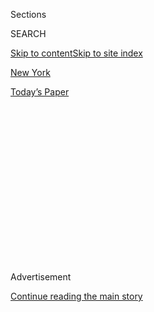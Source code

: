 <div id="app">

<div>

<div>

<div>

<div class="NYTAppHideMasthead css-1q2w90k e1suatyy0">

<div class="section css-ui9rw0 e1suatyy2">

<div class="css-eph4ug er09x8g0">

<div class="css-6n7j50">

</div>

<span class="css-1dv1kvn">Sections</span>

<div class="css-10488qs">

<span class="css-1dv1kvn">SEARCH</span>

</div>

[Skip to content](#site-content)[Skip to site index](#site-index)

</div>

<div id="masthead-section-label" class="css-1wr3we4 eaxe0e00">

[New
York](https://www.nytimes.com/section/nyregion)

</div>

<div class="css-10698na e1huz5gh0">

</div>

</div>

<div id="masthead-bar-one" class="section hasLinks css-15hmgas e1csuq9d3">

<div class="css-uqyvli e1csuq9d0">

</div>

<div class="css-1uqjmks e1csuq9d1">

</div>

<div class="css-9e9ivx">

[](https://myaccount.nytimes.com/auth/login?response_type=cookie&client_id=vi)

</div>

<div class="css-1bvtpon e1csuq9d2">

[Today’s
Paper](https://www.nytimes.com/section/todayspaper)

</div>

</div>

</div>

</div>

<div data-aria-hidden="false">

<div id="site-content" data-role="main">

<div>

<div class="css-1aor85t" style="opacity:0.000000001;z-index:-1;visibility:hidden">

<div class="css-1hqnpie">

<div class="css-epjblv">

<span class="css-17xtcya">[New
York](/section/nyregion)</span><span class="css-x15j1o">|</span><span class="css-fwqvlz">Trump
Taxes: President Ordered to Turn Over Returns to Manhattan
D.A.</span>

</div>

<div class="css-k008qs">

<div class="css-1iwv8en">

<span class="css-18z7m18"></span>

<div>

</div>

</div>

<span class="css-1n6z4y">https://nyti.ms/339BBwY</span>

<div class="css-1705lsu">

<div class="css-4xjgmj">

<div class="css-4skfbu" data-role="toolbar" data-aria-label="Social Media Share buttons, Save button, and Comments Panel with current comment count" data-testid="share-tools">

  - 
  - 
  - 
  - 
    
    <div class="css-6n7j50">
    
    </div>

  - 
  - 

</div>

</div>

</div>

</div>

</div>

</div>

<div id="NYT_TOP_BANNER_REGION" class="css-13pd83m">

</div>

<div id="top-wrapper" class="css-1sy8kpn">

<div id="top-slug" class="css-l9onyx">

Advertisement

</div>

[Continue reading the main
story](#after-top)

<div class="ad top-wrapper" style="text-align:center;height:100%;display:block;min-height:250px">

<div id="top" class="place-ad" data-position="top" data-size-key="top">

</div>

</div>

<div id="after-top">

</div>

</div>

<div>

<div id="sponsor-wrapper" class="css-1hyfx7x">

<div id="sponsor-slug" class="css-19vbshk">

Supported by

</div>

[Continue reading the main
story](#after-sponsor)

<div id="sponsor" class="ad sponsor-wrapper" style="text-align:center;height:100%;display:block">

</div>

<div id="after-sponsor">

</div>

</div>

<div class="css-186x18t">

</div>

<div class="css-1vkm6nb ehdk2mb0">

# Trump Taxes: President Ordered to Turn Over Returns to Manhattan D.A.

</div>

A judge rejected the president’s argument that he was immune from
criminal investigations.

<div class="css-79elbk" data-testid="photoviewer-wrapper">

<div class="css-z3e15g" data-testid="photoviewer-wrapper-hidden">

</div>

<div class="css-1a48zt4 ehw59r15" data-testid="photoviewer-children">

![<span class="css-16f3y1r e13ogyst0" data-aria-hidden="true">President
Trump at a White House event on
Friday.</span><span class="css-cnj6d5 e1z0qqy90" itemprop="copyrightHolder"><span class="css-1ly73wi e1tej78p0">Credit...</span><span><span>T.J.
Kirkpatrick for The New York
Times</span></span></span>](https://static01.nyt.com/images/2019/10/07/nyregion/07NYTrump/merlin_162142308_f1ed51d7-3b60-4e69-a9bb-9cb3f5c68d2e-articleLarge.jpg?quality=75&auto=webp&disable=upscale)

</div>

</div>

<div class="css-18e8msd">

<div class="css-pdw9fk epjyd6m0">

<div class="css-1txwxcy ey68jwv0" data-aria-hidden="true">

[![William K.
Rashbaum](https://static01.nyt.com/images/2018/06/13/multimedia/author-william-k-rashbaum/author-william-k-rashbaum-thumbLarge.jpg
"William K. Rashbaum")](https://www.nytimes.com/by/william-k-rashbaum)[![Benjamin
Weiser](https://static01.nyt.com/images/2018/07/16/multimedia/author-benjamin-weiser/author-benjamin-weiser-thumbLarge.png
"Benjamin Weiser")](https://www.nytimes.com/by/benjamin-weiser)

</div>

<div class="css-1baulvz">

By [<span class="css-1baulvz" itemprop="name">William K.
Rashbaum</span>](https://www.nytimes.com/by/william-k-rashbaum) and
[<span class="css-1baulvz last-byline" itemprop="name">Benjamin
Weiser</span>](https://www.nytimes.com/by/benjamin-weiser)

</div>

</div>

  - 
    
    <div class="css-ld3wwf e16638kd2">
    
    Published Oct. 7, 2019Updated July 15,
    2020
    
    </div>

  - 
    
    <div class="css-4xjgmj">
    
    <div class="css-pvvomx" data-role="toolbar" data-aria-label="Social Media Share buttons, Save button, and Comments Panel with current comment count" data-testid="share-tools">
    
      - 
      - 
      - 
      - 
        
        <div class="css-6n7j50">
        
        </div>
    
      - 
      - 
    
    </div>
    
    </div>

</div>

</div>

<div class="section meteredContent css-1r7ky0e" name="articleBody" itemprop="articleBody">

<div class="css-1fanzo5 StoryBodyCompanionColumn">

<div class="css-53u6y8">

A federal judge on Monday rejected President Trump’s effort to shield
his [tax
returns](https://www.nytimes.com/2020/07/15/nyregion/donald-trump-taxes-cyrus-vance.html)
from Manhattan state
prosecutors[,](https://www.nytimes.com/2019/09/19/nyregion/trump-tax-returns-lawsuit.html)
calling the president’s argument that he was immune from criminal
investigation “repugnant to the nation’s governmental structure and
constitutional values.”

</div>

</div>

<div>

</div>

<div class="css-1fanzo5 StoryBodyCompanionColumn">

<div class="css-53u6y8">

The decision from Judge Victor Marrero of Federal District Court in
Manhattan was the first significant ruling in a case that could require
Mr. Trump to hand over his tax returns and ultimately test the limits of
presidential power.

The judge dismissed a lawsuit that had been filed by Mr. Trump, who was
seeking to block a subpoena for eight years of his personal and
corporate tax returns. The Manhattan district attorney demanded the
records in late August as part of an investigation into hush-money
payments made in the run-up to the 2016 presidential election.

</div>

</div>

<div class="css-1fanzo5 StoryBodyCompanionColumn">

<div class="css-53u6y8">

Mr. Trump’s tax returns, however, remain protected for now. His lawyers
quickly [appealed to the Second Circuit Court of
Appeals](https://www.nytimes.com/2019/11/04/nyregion/trump-taxes-vance-appeal.html)
in Manhattan, which agreed to temporarily delay enforcement of the
subpoena while it considers arguments in the case.

In a 75-page ruling that included detailed constitutional analysis and
cited Supreme Court precedents, Judge Marrero systematically dismantled
the president’s arguments that investigating a sitting president was
unconstitutional. The judge said Mr. Trump’s lawyers were, in essence,
arguing that the president, along with his family, associates and
companies, was above the law.

“This court finds aspects of such a doctrine repugnant to the nation’s
governmental structure and constitutional values,” wrote the judge, who
was appointed to the bench in 1999 by President Bill
Clinton.

</div>

</div>

<div id="07nytrump-ruling-doc" class="section interactive-content interactive-size-scoop css-174j8de" data-id="100000006755048">

## Judge Victor Marrero’s Ruling

Court ruling in Trump v. New York D.A. (PDF, 75 pages, 1.98
MB)

<div class="css-17ih8de interactive-body" data-sourceid="100000006755048">

![75 pages, 1.98
MB](https://int.nyt.com/data/documenthelper/1878-07nytrump-ruling/3febb8a88a32dc2e6521/optimized/thumbnail.png)

</div>

</div>

<div class="css-1fanzo5 StoryBodyCompanionColumn">

<div class="css-53u6y8">

The dispute has pitted the Manhattan district attorney, Cyrus R. Vance
Jr., against the president and his Justice Department and has raised a
host of issues that have not been tested in the courts. [The
Constitution does not explicitly
say](https://www.nytimes.com/2017/05/29/us/politics/a-constitutional-puzzle-can-the-president-be-indicted.html?module=inline)
whether presidents can be charged with a crime while in office, and the
Supreme Court has not ruled on the issue.

</div>

</div>

<div class="css-1fanzo5 StoryBodyCompanionColumn">

<div class="css-53u6y8">

Walter Dellinger, who served as acting United States solicitor general
in the Clinton administration, said Judge Marrero’s opinion was “an
emphatic rejection of the imperial presidency claim that a president
cannot even be investigated.”

The judge’s decision came a little more than a month after [Mr. Vance
subpoenaed Mr. Trump’s accounting
firm](https://www.nytimes.com/2019/09/16/nyregion/trump-tax-returns-cy-vance.html),
Mazars USA, for his personal and corporate tax returns dating to 2011.

Mr. Vance’s office has been investigating whether any New York State
laws were broken when Mr. Trump and his company, the Trump Organization,
reimbursed the president’s former lawyer and fixer, [Michael D. Cohen,
for payments he made to the pornographic film actress Stormy
Daniels](https://www.nytimes.com/2018/08/21/nyregion/michael-cohen-plea-deal-trump.html),
who had said she had an affair with Mr. Trump. Mr. Trump has denied the
affair.

Mr. Trump’s lawyers sued last month to block the subpoena. The lawyers
acknowledged that their constitutional argument had not been tested, but
said presidents have such enormous responsibility and a unique position
in government that they cannot be burdened with investigations,
especially by local prosecutors who might be politically motivated.

“This case presents momentous questions of first impression regarding
the presidency, federalism and the separation of powers,” a lawyer for
the president, Patrick Strawbridge, wrote to the appeals court on
Monday. He said the losing party should be given time to appeal to the
Supreme Court.

[The case also has drawn in Mr. Trump’s own Justice
Department,](https://www.nytimes.com/2019/10/02/nyregion/trump-taxes-lawsuit.html)
which has not taken a position on the president’s argument but supported
his request to delay enforcement of the subpoena because of the
“significant constitutional issues.”

</div>

</div>

<div class="css-1fanzo5 StoryBodyCompanionColumn">

<div class="css-53u6y8">

Shortly after the judge’s ruling was released, Mr. Trump wrote on
Twitter that the “radical left” had pushed New York prosecutors to
target him.

</div>

</div>

<div class="css-cfo9c3">

</div>

<div class="css-1fanzo5 StoryBodyCompanionColumn">

<div class="css-53u6y8">

A lawyer for the president and a spokesman for Mr. Vance both declined
to comment on Monday, as did a spokeswoman for the Justice Department.

The decision was a victory for [Mr. Vance, whose office had asked Judge
Marrero to dismiss Mr. Trump’s
suit](https://www.nytimes.com/2019/09/23/nyregion/trump-tax-returns-lawsuit.html?module=inline),
accusing the president and his team of trying to drag out the
investigation until the statute of limitations runs out on any possible
crime.

Mr. Trump’s lawyers have called the investigation by Mr. Vance, a
Democrat, politically motivated.

Longstanding policy from the Justice Department bars federal prosecutors
from charging a sitting president with a crime. Department lawyers have
concluded that presidents have temporary immunity while they are in
office.

But in the past, that position has not precluded investigating a
president. Mr. Trump and other presidents have been the subjects of
federal criminal investigations while in office. Local prosecutors, such
as Mr. Vance, are also not bound by the Justice Department’s policy.

Mr. Trump’s arguments went a step further, starting with a central claim
that the Constitution gave him sweeping immunity not just from
indictment and prosecution, but also from any investigation by federal
or state authorities.

In his opinion, Judge Marrero pointedly noted that in throwing off the
yoke of the British crown, the country’s founders had dismissed the
notion of broad immunity.

</div>

</div>

<div class="css-1fanzo5 StoryBodyCompanionColumn">

<div class="css-53u6y8">

“Shunning the concept of the inviolability of the person of the King of
England and the bounds of the monarch’s protective screen,” the judge
wrote, “the founders disclaimed any notion that the Constitution
generally conferred similarly all-encompassing immunity upon the
president.”

Judge Marrero also dispatched Mr. Trump’s other claims, including that
the district attorney had no authority to subpoena his tax returns or
had acted in bad faith, and that being forced to turn over the returns
would cause Mr. Trump “irreparable harm.”

The judge rejected the conclusions of three Justice Department memos
dating back to as early as 1973 that he said have long been cited as
supporting the interpretation that a sitting president cannot be charged
with a crime.

He said the memos rely on “suppositions, practicalities and public
policy” as well as dire pictures of hypothetical scenarios — and not on
an actual case.

Late Monday, the appeals court said that it would hear arguments in the
case later this month and that enforcement of the subpoena would be
delayed at least until then.

If Mr. Vance ultimately prevails in obtaining the president’s tax
returns, they would not automatically become public. The documents would
be protected by rules governing the secrecy of grand jury investigations
unless the documents became evidence in a criminal case.

The president and his lawyers have fought vigorously in other venues to
shield his tax returns, which Mr. Trump said during the 2016 campaign
that he would make public but has since refused to disclose.

</div>

</div>

<div class="css-1fanzo5 StoryBodyCompanionColumn">

<div class="css-53u6y8">

Mr. Trump’s lawyers have sued to stop attempts by congressional
Democrats to gain access to his tax returns and financial records and to
block a New York State law that would share state tax returns with
congressional committees. They also [successfully challenged a
California
law](https://www.nytimes.com/2019/08/06/us/politics/california-trump-tax-returns.html?module=inline)
requiring presidential primary candidates to release their tax returns.

Mr. Vance’s office has been investigating whether the Trump Organization
falsely accounted for the reimbursements to Mr. Cohen as a legal
expense. In New York, filing a false business record can be a crime.

But it becomes a felony only if prosecutors can prove that the false
filing was made to commit or conceal another crime, such as bank fraud
or tax violations. It was unclear why the office has attempted to obtain
Mr. Trump’s personal financial records as part of that inquiry.

Mr. Trump’s accounting firm, Mazars, which he sued along with the
district attorney’s office to bar the company from turning over his
returns, reiterated an earlier statement that it would comply with its
legal obligations.

</div>

</div>

<div>

</div>

</div>

<div>

</div>

<div>

</div>

<div>

</div>

<div>

<div id="bottom-wrapper" class="css-1ede5it">

<div id="bottom-slug" class="css-l9onyx">

Advertisement

</div>

[Continue reading the main
story](#after-bottom)

<div id="bottom" class="ad bottom-wrapper" style="text-align:center;height:100%;display:block;min-height:90px">

</div>

<div id="after-bottom">

</div>

</div>

</div>

</div>

</div>

## Site Index

<div>

</div>

## Site Information Navigation

  - [© <span>2020</span> <span>The New York Times
    Company</span>](https://help.nytimes.com/hc/en-us/articles/115014792127-Copyright-notice)

<!-- end list -->

  - [NYTCo](https://www.nytco.com/)
  - [Contact
    Us](https://help.nytimes.com/hc/en-us/articles/115015385887-Contact-Us)
  - [Work with us](https://www.nytco.com/careers/)
  - [Advertise](https://nytmediakit.com/)
  - [T Brand Studio](http://www.tbrandstudio.com/)
  - [Your Ad
    Choices](https://www.nytimes.com/privacy/cookie-policy#how-do-i-manage-trackers)
  - [Privacy](https://www.nytimes.com/privacy)
  - [Terms of
    Service](https://help.nytimes.com/hc/en-us/articles/115014893428-Terms-of-service)
  - [Terms of
    Sale](https://help.nytimes.com/hc/en-us/articles/115014893968-Terms-of-sale)
  - [Site
    Map](https://spiderbites.nytimes.com)
  - [Help](https://help.nytimes.com/hc/en-us)
  - [Subscriptions](https://www.nytimes.com/subscription?campaignId=37WXW)

</div>

</div>

</div>

</div>

